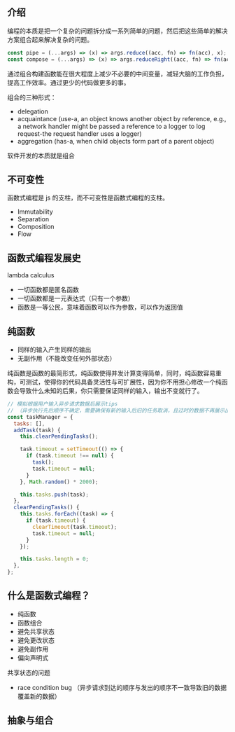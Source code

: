 ## 介绍

编程的本质是把一个复杂的问题拆分成一系列简单的问题，然后把这些简单的解决方案组合起来解决复杂的问题。

```js
const pipe = (...args) => (x) => args.reduce((acc, fn) => fn(acc), x);
const compose = (...args) => (x) => args.reduceRight((acc, fn) => fn(acc), x);
```

通过组合构建函数能在很大程度上减少不必要的中间变量，减轻大脑的工作负担，提高工作效率。通过更少的代码做更多的事。

组合的三种形式：

- delegation
- acquaintance (use-a, an object knows another object by reference, e.g., a network handler might be passed a reference to a logger to log request-the request handler uses a logger)
- aggregation (has-a, when child objects form part of a parent object)

软件开发的本质就是组合

## 不可变性

函数式编程是 js 的支柱，而不可变性是函数式编程的支柱。

- Immutability
- Separation
- Composition
- Flow

## 函数式编程发展史

lambda calculus

- 一切函数都是匿名函数
- 一切函数都是一元表达式（只有一个参数）
- 函数是一等公民，意味着函数可以作为参数，可以作为返回值

## 纯函数

- 同样的输入产生同样的输出
- 无副作用（不能改变任何外部状态）

纯函数是函数的最简形式，纯函数使得并发计算变得简单，同时，纯函数容易重构，可测试，使得你的代码具备灵活性与可扩展性，因为你不用担心修改一个纯函数会导致什么未知的后果，你只需要保证同样的输入，输出不变就行了。

```js
// 模拟根据用户输入异步请求数据后展示tips
// （异步执行先后顺序不确定，需要确保有新的输入后旧的任务取消，且过时的数据不再展示出来）
const taskManager = {
  tasks: [],
  addTask(task) {
    this.clearPendingTasks();

    task.timeout = setTimeout(() => {
      if (task.timeout !== null) {
        task();
        task.timeout = null;
      }
    }, Math.random() * 2000);

    this.tasks.push(task);
  },
  clearPendingTasks() {
    this.tasks.forEach((task) => {
      if (task.timeout) {
        clearTimeout(task.timeout);
        task.timeout = null;
      }
    });

    this.tasks.length = 0;
  },
};
```

## 什么是函数式编程？

- 纯函数
- 函数组合
- 避免共享状态
- 避免更改状态
- 避免副作用
- 偏向声明式

共享状态的问题

- race condition bug （异步请求到达的顺序与发出的顺序不一致导致旧的数据覆盖新的数据）

## 抽象与组合
